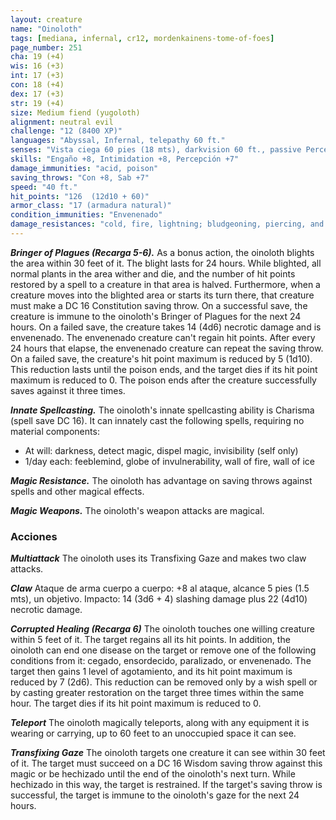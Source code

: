 ```yaml
---
layout: creature
name: "Oinoloth"
tags: [mediana, infernal, cr12, mordenkainens-tome-of-foes]
page_number: 251
cha: 19 (+4)
wis: 16 (+3)
int: 17 (+3)
con: 18 (+4)
dex: 17 (+3)
str: 19 (+4)
size: Medium fiend (yugoloth)
alignment: neutral evil
challenge: "12 (8400 XP)"
languages: "Abyssal, Infernal, telepathy 60 ft."
senses: "Vista ciega 60 pies (18 mts), darkvision 60 ft., passive Perception 17"
skills: "Engaño +8, Intimidation +8, Percepción +7"
damage_immunities: "acid, poison"
saving_throws: "Con +8, Sab +7"
speed: "40 ft."
hit_points: "126  (12d10 + 60)"
armor_class: "17 (armadura natural)"
condition_immunities: "Envenenado"
damage_resistances: "cold, fire, lightning; bludgeoning, piercing, and slashing from nonmagical attacks"
---
```


***Bringer of Plagues (Recarga 5-6).*** As a bonus action, the oinoloth blights the area within 30 feet of it. The blight lasts for 24 hours. While blighted, all normal plants in the area wither and die, and the number of hit points restored by a spell to a creature in that area is halved.
Furthermore, when a creature moves into the blighted area or starts its turn there, that creature must make a DC 16 Constitution saving throw. On a successful save, the creature is immune to the oinoloth's Bringer of Plagues for the next 24 hours. On a failed save, the creature takes 14 (4d6) necrotic damage and is envenenado.
The envenenado creature can't regain hit points. After every 24 hours that elapse, the envenenado creature can repeat the saving throw. On a failed save, the creature's hit point maximum is reduced by 5 (1d10). This reduction lasts until the poison ends, and the target dies if its hit point maximum is reduced to 0. The poison ends after the creature successfully saves against it three times.

***Innate Spellcasting.*** The oinoloth's innate spellcasting ability is Charisma (spell save DC 16). It can innately cast the following spells, requiring no material components:
* At will: darkness, detect magic, dispel magic, invisibility (self only)
* 1/day each: feeblemind, globe of invulnerability, wall of fire, wall of ice

***Magic Resistance.*** The oinoloth has advantage on saving throws against spells and other magical effects.

***Magic Weapons.*** The oinoloth's weapon attacks are magical.

### Acciones

***Multiattack*** The oinoloth uses its Transfixing Gaze and makes two claw attacks.

***Claw*** Ataque de arma cuerpo a cuerpo: +8 al ataque, alcance 5 pies (1.5 mts), un objetivo. Impacto: 14 (3d6 + 4) slashing damage plus 22 (4d10) necrotic damage.

***Corrupted Healing (Recarga 6)*** The oinoloth touches one willing creature within 5 feet of it. The target regains all its hit points. In addition, the oinoloth can end one disease on the target or remove one of the following conditions from it: cegado, ensordecido, paralizado, or envenenado. The target then gains 1 level of agotamiento, and its hit point maximum is reduced by 7 (2d6). This reduction can be removed only by a wish spell or by casting greater restoration on the target three times within the same hour. The target dies if its hit point maximum is reduced to 0.

***Teleport*** The oinoloth magically teleports, along with any equipment it is wearing or carrying, up to 60 feet to an unoccupied space it can see.

***Transfixing Gaze*** The oinoloth targets one creature it can see within 30 feet of it. The target must succeed on a DC 16 Wisdom saving throw against this magic or be hechizado until the end of the oinoloth's next turn. While hechizado in this way, the target is restrained. If the target's saving throw is successful, the target is immune to the oinoloth's gaze for the next 24 hours.